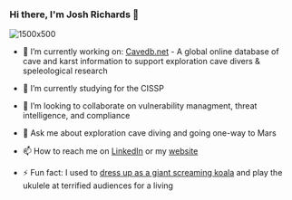 ### Hi there, I'm Josh Richards 👋
![1500x500](https://github.com/twosharprocks/twosharprocks/assets/116070770/374030c2-3239-46ac-91bd-9e21aac9f137)

- 🔭 I’m currently working on: 
[Cavedb.net](https://cavedb.net/) - A global online database of cave and karst information to support exploration cave divers & speleological research

- 🌱 I’m currently studying for the CISSP
- 👯 I’m looking to collaborate on vulnerability managment, threat intelligence, and compliance
- 💬 Ask me about exploration cave diving and going one-way to Mars
- 📫 How to reach me on [LinkedIn](https://www.linkedin.com/in/joshrichardsspace/) or my [website](https://www.joshrichards.com.au)
- ⚡ Fun fact: I used to [dress up as a giant screaming koala](https://www.youtube.com/watch?v=be5PVIlphCw) and play the ukulele at terrified audiences for a living
